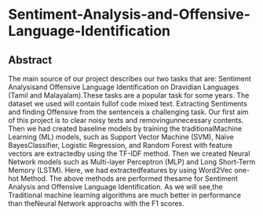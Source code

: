 # Sentiment-Analysis-and-Offensive-Language-Identification

## Abstract

The main source of our project describes our two tasks that are: Sentiment Analysisand Offensive Language Identification on Dravidian Languages (Tamil and Malayalam).These tasks are a popular task for some years. The dataset we used will contain fullof code mixed text. Extracting Sentiments and finding Offensive from the sentenceis a challenging task. Our first aim of this project is to clear noisy texts and removingunnecessary contents. Then we had created baseline models by training the traditionalMachine Learning (ML) models, such as Support Vector Machine (SVM), Naïve BayesClassifier, Logistic Regression, and Random Forest with feature vectors are extractedby using the TF-IDF method. Then we created Neural Network models such as Multi-layer Perceptron (MLP) and Long Short-Term Memory (LSTM). Here, we had extractedfeatures by using Word2Vec one-hot Method. The above methods are performed thesame for Sentiment Analysis and Offensive Language Identification. As we will see,the Traditional machine learning algorithms are much better in performance than theNeural Network approachs with the F1 scores.

